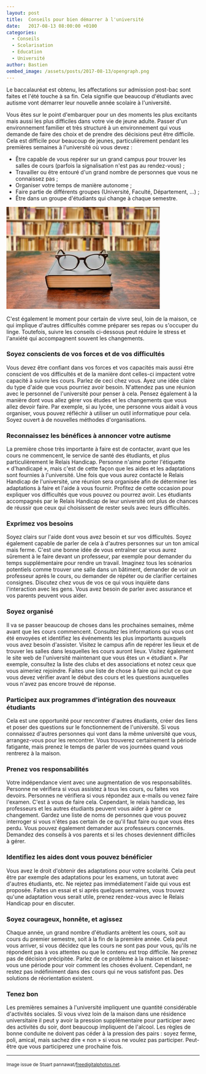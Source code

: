 ```yaml
---
layout: post
title:  Conseils pour bien démarrer à l'université
date:   2017-08-13 08:00:00 +0100
categories: 
  - Conseils
  - Scolarisation
  - Education
  - Université
author: Bastien
oembed_image: /assets/posts/2017-08-13/opengraph.png
---
```


Le baccalauréat est obtenu, les affectations sur admission post-bac sont faites et l'été touche à sa fin.
Cela signifie que beaucoup d'étudiants avec autisme vont démarrer leur nouvelle année scolaire à l'université.

Vous êtes sur le point d'embarquer pour un des moments les plus excitants mais aussi les plus difficiles dans votre vie de jeune adulte.
Passer d'un environnement familier et très structuré à un environnement qui vous demande de faire des choix et de prendre des décisions peut être difficile.
Cela est difficile pour beaucoup de jeunes, particulièrement pendant les premières semaines à l'université où vous devez&nbsp;:

  - Être capable de vous repérer sur un grand campus pour trouver les salles de cours (parfois la signalisation n'est pas au rendez-vous)&nbsp;;
  - Travailler ou être entouré d'un grand nombre de personnes que vous ne connaissez pas&nbsp;;
  - Organiser votre temps de manière autonome&nbsp;;
  - Faire partie de différents groupes (Université, Faculté, Département, …)&nbsp;;
  - Être dans un groupe d'étudiants qui change à chaque semestre.


<img class="center" width="400" src="/assets/posts/2017-08-13/ID-100305240.jpg" alt="ID-100305240" />

C'est également le moment pour certain de vivre seul, loin de la maison, ce qui implique d'autres difficultés comme préparer ses repas ou s'occuper du linge.
Toutefois, suivre les conseils ci-dessous peut réduire le stress et l'anxiété qui accompagnent souvent les changements.

### Soyez conscients de vos forces et de vos difficultés

Vous devez être confiant dans vos forces et vos capacités mais aussi être conscient de vos difficultés et de la manière dont celles-ci impactent votre capacité à suivre les cours.
Parlez de ceci chez vous. Ayez une idée claire du type d'aide que vous pourriez avoir besoin.
N'attendez pas une réunion avec le personnel de l'université pour penser à cela.
Pensez également à la manière dont vous allez gérer vos études et les changements que vous allez devoir faire. Par exemple, si au lycée, une personne vous aidait à vous organiser, 
vous pouvez réfléchir à utiliser un outil informatique pour cela.
Soyez ouvert à de nouvelles méthodes d'organisations.


### Reconnaissez les bénéfices à annoncer votre autisme

La première chose très importante à faire est de contacter, avant que les cours ne commencent,  le service de santé des étudiants, et plus particulièrement le Relais Handicap.
Personne n'aime porter l'étiquette «&nbsp;d'handicapé&nbsp;», mais c'est de cette façon que les aides et les adaptations sont fournies à l'université.
Une fois que vous aurez contacté le Relais Handicap de l'université, une réunion sera organisée afin de déterminer les adaptations à faire et l'aide à vous fournir.
Profitez de cette occasion pour expliquer vos difficultés que vous pouvez ou pourrez avoir.
Les étudiants accompagnés par le Relais Handicap de leur université ont plus de chances de réussir que ceux qui choisissent de rester seuls avec leurs difficultés.


### Exprimez vos besoins

Soyez clairs sur l'aide dont vous avez besoin et sur vos difficultés. Soyez également capable de parler de cela à d'autres personnes sur un ton amical mais ferme.
C'est une bonne idée de vous entraîner car vous aurez sûrement à le faire devant un professeur, par exemple pour demander du temps supplémentaire pour rendre un travail.
Imaginez tous les scénarios potentiels comme trouver une salle dans un bâtiment, demander de voir un professeur après le cours, ou demander de répéter ou de clarifier certaines consignes.
Discutez chez vous de vos ce qui vous inquiète dans l'interaction avec les gens. Vous avez besoin de parler avec assurance et vos parents peuvent vous aider.

### Soyez organisé

Il va se passer beaucoup de choses dans les prochaines semaines, même avant que les cours commencent.
Consultez les informations qui vous ont été envoyées et identifiez les événements les plus importants  auxquels vous avez besoin d'assister.
Visitez le campus afin de repérer les lieux et de trouver les salles dans lesquelles les cours auront lieux.
Visitez également le site web de l'université maintenant que vous êtes un «&nbsp;étudiant&nbsp;».
Par exemple, consultez la liste des clubs et des associations et notez ceux que vous aimeriez rejoindre.
Faites une liste de chose à faire qui inclut ce que vous devez vérifier avant le début des cours et les questions auxquelles vous n'avez pas encore trouvé de réponse.

### Participez aux programmes d'intégration des nouveaux étudiants

Cela est une opportunité pour rencontrer d'autres étudiants, créer des liens et poser des questions sur le fonctionnement de l'université.
Si vous connaissez d'autres personnes qui vont dans la même université que vous, arrangez-vous pour les rencontrer.
Vous trouverez certainement la période fatigante, mais prenez le temps de parler de vos journées quand vous rentrerez à la maison.

### Prenez vos responsabilités

Votre indépendance vient avec une augmentation de vos responsabilités.
Personne ne vérifiera si vous assistez à tous les cours, ou faites vos devoirs.
Personnes ne vérifiera si vous répondez aux e-mails ou venez faire l'examen.
C'est à vous de faire cela.
Cependant, le relais handicap, les professeurs et les autres étudiants peuvent vous aider à gérer ce changement.
Gardez une liste de noms de personnes que vous pouvez interroger si vous n'êtes pas certain de ce qu'il faut faire ou que vous êtes perdu.
Vous pouvez également demander aux professeurs concernés.
Demandez des conseils à vos parents et si les choses deviennent difficiles à gérer.

### Identifiez les aides dont vous pouvez bénéficier
Vous avez le droit d'obtenir des adaptations pour votre scolarité.
Cela peut être par exemple des adaptations pour les examens, un tutorat avec d'autres étudiants, etc.
Ne rejetez pas immédiatement l'aide qui vous est proposée.
Faites un essai et si après quelques semaines, vous trouvez qu'une adaptation vous serait utile, prenez rendez-vous avec le Relais Handicap pour en discuter.

### Soyez courageux, honnête, et agissez
Chaque année, un grand nombre d'étudiants arrêtent les cours, soit au cours du premier semestre, soit à la fin de la première année.
Cela peut vous arriver, si vous décidez que les cours ne sont pas pour vous, qu'ils ne répondent pas à vos attentes ou que le contenu est trop difficile.
Ne prenez pas de décision précipitée. Parlez de ce problème à la maison et laissez-vous une période pour voir comment les choses évoluent.
Cependant, ne restez pas indéfiniment dans des cours qui ne vous satisfont pas. Des solutions de réorientation existent.


### Tenez bon
Les premières semaines à l'université impliquent une quantité considérable d'activités sociales. 
Si vous vivez loin de la maison dans une résidence universitaire il peut y avoir la pression supplémentaire pour participer avec des activités du soir, dont beaucoup impliquent de l'alcool. 
Les règles de bonne conduite ne doivent pas céder à la pression des pairs&nbsp;: soyez ferme, poli,  amical, mais sachez dire «&nbsp;non&nbsp;» si vous ne voulez pas participer.
Peut-être que vous participerez une prochaine fois.


---
<small>Image issue de Stuart pannawat/<a href="http://www.freedigitalphotos.net">freedigitalphotos.net</a>.</small>

